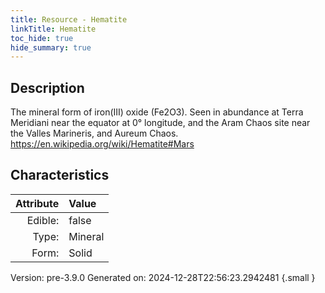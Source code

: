```yaml
---
title: Resource - Hematite
linkTitle: Hematite
toc_hide: true
hide_summary: true
---
```


## Description
The mineral form of iron(III) oxide (Fe2O3).&#10;&#9; Seen in abundance at Terra Meridiani near the equator at 0° longitude,&#10;&#9; and the Aram Chaos site near the Valles Marineris, and Aureum Chaos.&#10;&#9; https://en.wikipedia.org/wiki/Hematite#Mars

## Characteristics

| Attribute      | Value |
|--------:|:------|
|Edible:|false|
|Type:|Mineral|
|Form:|Solid|
 



    

Version: pre-3.9.0 Generated on: 2024-12-28T22:56:23.2942481
{.small }
